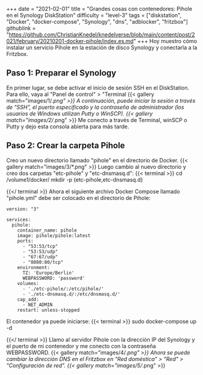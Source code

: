 +++
date = "2021-02-01"
title = "Grandes cosas con contenedores: Pihole en el Synology DiskStation"
difficulty = "level-3"
tags = ["diskstation", "Docker", "docker-compose", "Synology", "dns", "adblocker", "fritzbox"]
githublink = "https://github.com/ChristianKnedel/knedelverse/blob/main/content/post/2021/february/20210201-docker-pihole/index.es.md"
+++
Hoy muestro cómo instalar un servicio Pihole en la estación de disco Synology y conectarla a la Fritzbox.
## Paso 1: Preparar el Synology
En primer lugar, se debe activar el inicio de sesión SSH en el DiskStation. Para ello, vaya al "Panel de control" > "Terminal
{{< gallery match="images/1/*.png" >}}
A continuación, puede iniciar la sesión a través de "SSH", el puerto especificado y la contraseña de administrador (los usuarios de Windows utilizan Putty o WinSCP).
{{< gallery match="images/2/*.png" >}}
Me conecto a través de Terminal, winSCP o Putty y dejo esta consola abierta para más tarde.
## Paso 2: Crear la carpeta Pihole
Creo un nuevo directorio llamado "pihole" en el directorio de Docker.
{{< gallery match="images/3/*.png" >}}
Luego cambio al nuevo directorio y creo dos carpetas "etc-pihole" y "etc-dnsmasq.d":
{{< terminal >}}
cd /volume1/docker/
mkdir -p {etc-pihole,etc-dnsmasq.d}

{{</ terminal >}}
Ahora el siguiente archivo Docker Compose llamado "pihole.yml" debe ser colocado en el directorio de Pihole:
```
version: "3"

services:
  pihole:
    container_name: pihole
    image: pihole/pihole:latest
    ports:
      - "53:53/tcp"
      - "53:53/udp"
      - "67:67/udp"
      - "8080:80/tcp"
    environment:
      TZ: 'Europe/Berlin'
      WEBPASSWORD: 'password'
    volumes:
      - './etc-pihole/:/etc/pihole/'
      - './etc-dnsmasq.d/:/etc/dnsmasq.d/'
    cap_add:
      - NET_ADMIN
    restart: unless-stopped

```
El contenedor ya puede iniciarse:
{{< terminal >}}
sudo docker-compose up -d

{{</ terminal >}}
Llamo al servidor Pihole con la dirección IP del Synology y el puerto de mi contenedor y me conecto con la contraseña WEBPASSWORD.
{{< gallery match="images/4/*.png" >}}
Ahora se puede cambiar la dirección DNS en el Fritzbox en "Red doméstica" > "Red" > "Configuración de red".
{{< gallery match="images/5/*.png" >}}